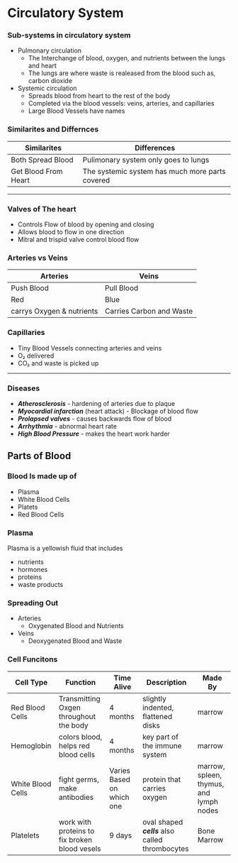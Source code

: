 Circulatory System
===

### Sub-systems in circulatory system 
- Pulmonary circulation
    - The Interchange of blood, oxygen, and nutrients between the lungs and heart
    - The lungs are where waste is realeased from the blood such as, carbon dioxide 
- Systemic circulation
    - Spreads blood from heart to the rest of the body
    - Completed via the blood vessels: veins, arteries, and capillaries
    - Large Blood Vessels have names
### Similarites and Differnces

| Similarites | Differences |
| ----------- | ----------- |
| Both Spread Blood | Pulimonary system only goes to lungs|
| Get Blood From Heart | The systemic system has much more parts covered|

___
### Valves of The heart
- Controls Flow of blood by opening and closing
- Allows blood to flow in one direction
- Mitral and trispid valve control blood flow
### Arteries vs Veins

| Arteries | Veins |
| -------- | --------|
| Push Blood| Pull Blood |
| Red | Blue |
| carrys Oxygen & nutrients | Carries Carbon and Waste |

### Capillaries
- Tiny Blood Vessels connecting arteries and veins
- O₂ delivered
- CO₂ and waste is picked up
___
### Diseases
- ***Atherosclerosis*** - hardening of arteries due to plaque
- ***Myocardial infarction*** (heart attack) - Blockage of blood flow
- ***Prolapsed valves*** - causes backwards flow of blood
- ***Arrhythmia*** - abnormal heart rate
- ***High Blood Pressure*** - makes the heart work harder
## Parts of Blood 

### Blood Is made up of
- Plasma
- White Blood Cells
- Platets
- Red Blood Cells
### Plasma
Plasma is a yellowish fluid that includes
- nutrients
- hormones
- proteins
- waste products
### Spreading Out
- Arteries
    - Oxygenated Blood and Nutrients
- Veins
    - Deoxygenated Blood and Waste
### Cell Funcitons

| Cell Type | Function | Time Alive | Description | Made By |
| --- |---| --- | --- | --- |
| Red Blood Cells | Transmitting Oxgen throughout the body | 4 months | slightly indented, flattened disks | marrow |
| Hemoglobin | colors blood, helps red blood cells | 4 months | key part of the immune system | marrow |
| White Blood Cells | fight germs, make antibodies | Varies Based on which one| protein that carries oxygen | marrow, spleen, thymus, and lymph nodes |
| Platelets | work with proteins to fix broken blood vesels | 9 days | oval shaped ***cells*** also called thrombocytes | Bone Marrow| 


